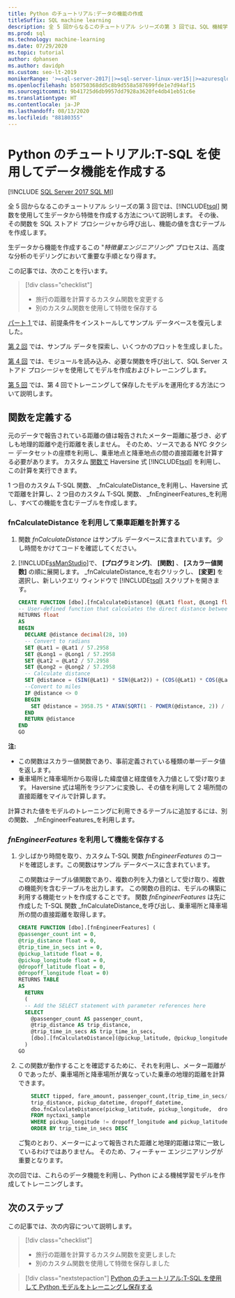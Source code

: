 ```yaml
---
title: Python のチュートリアル:データの機能の作成
titleSuffix: SQL machine learning
description: 全 5 回からなるこのチュートリアル シリーズの第 3 回では、SQL 機械学習による Python 機械学習モデルで使用するためのストアド プロシージャに計算を追加します。
ms.prod: sql
ms.technology: machine-learning
ms.date: 07/29/2020
ms.topic: tutorial
author: dphansen
ms.author: davidph
ms.custom: seo-lt-2019
monikerRange: '>=sql-server-2017||>=sql-server-linux-ver15||>=azuresqldb-mi-current||=sqlallproducts-allversions'
ms.openlocfilehash: b50750368dd5c8b9d558a587699fde1e7d94af15
ms.sourcegitcommit: 9b41725d6db9957dd7928a3620fe4db41eb51c6e
ms.translationtype: HT
ms.contentlocale: ja-JP
ms.lasthandoff: 08/13/2020
ms.locfileid: "88180355"
---
```

# <a name="python-tutorial-create-data-features-using-t-sql"></a>Python のチュートリアル:T-SQL を使用してデータ機能を作成する
[!INCLUDE [SQL Server 2017 SQL MI](../../includes/applies-to-version/sqlserver2017-asdbmi.md)]

全 5 回からなるこのチュートリアル シリーズの第 3 回では、[!INCLUDE[tsql](../../includes/tsql-md.md)] 関数を使用して生データから特徴を作成する方法について説明します。 その後、その関数を SQL ストアド プロシージャから呼び出し、機能の値を含むテーブルを作成します。

生データから機能を作成するこの "*特徴量エンジニアリング*" プロセスは、高度な分析のモデリングにおいて重要な手順となり得ます。

この記事では、次のことを行います。

> [!div class="checklist"]
> + 旅行の距離を計算するカスタム関数を変更する
> + 別のカスタム関数を使用して特徴を保存する

[パート 1 ](python-taxi-classification-introduction.md)では、前提条件をインストールしてサンプル データベースを復元しました。

[第 2 回](python-taxi-classification-explore-data.md) では、サンプル データを探索し、いくつかのプロットを生成しました。

[第 4 回](python-taxi-classification-train-model.md) では、モジュールを読み込み、必要な関数を呼び出して、SQL Server ストアド プロシージャを使用してモデルを作成およびトレーニングします。

[第 5 回](python-taxi-classification-deploy-model.md) では、第 4 回でトレーニングして保存したモデルを運用化する方法について説明します。

## <a name="define-the-function"></a>関数を定義する

元のデータで報告されている距離の値は報告されたメーター距離に基づき、必ずしも地理的距離や走行距離を表しません。 そのため、ソースである NYC タクシー データセットの座標を利用し、乗車地点と降車地点の間の直接距離を計算する必要があります。 カスタム [関数で](https://en.wikipedia.org/wiki/Haversine_formula) Haversine 式 [!INCLUDE[tsql](../../includes/tsql-md.md)] を利用し、この計算を実行できます。

1 つ目のカスタム T-SQL 関数、 _fnCalculateDistance_を利用し、Haversine 式で距離を計算し、2 つ目のカスタム T-SQL 関数、 _fnEngineerFeatures_を利用し、すべての機能を含むテーブルを作成します。

### <a name="calculate-trip-distance-using-fncalculatedistance"></a>fnCalculateDistance を利用して乗車距離を計算する

1. 関数 _fnCalculateDistance_ はサンプル データベースに含まれています。 少し時間をかけてコードを確認してください。
  
2. [!INCLUDE[ssManStudio](../../includes/ssmanstudio-md.md)]で、 **[プログラミング]**、 **[関数]** 、 **[スカラー値関数]** の順に展開します。
   _fnCalculateDistance_を右クリックし、 **[変更]** を選択し、新しいクエリ ウィンドウで [!INCLUDE[tsql](../../includes/tsql-md.md)] スクリプトを開きます。
  
   ```sql
   CREATE FUNCTION [dbo].[fnCalculateDistance] (@Lat1 float, @Long1 float, @Lat2 float, @Long2 float)
   -- User-defined function that calculates the direct distance between two geographical coordinates
   RETURNS float
   AS
   BEGIN
     DECLARE @distance decimal(28, 10)
     -- Convert to radians
     SET @Lat1 = @Lat1 / 57.2958
     SET @Long1 = @Long1 / 57.2958
     SET @Lat2 = @Lat2 / 57.2958
     SET @Long2 = @Long2 / 57.2958
     -- Calculate distance
     SET @distance = (SIN(@Lat1) * SIN(@Lat2)) + (COS(@Lat1) * COS(@Lat2) * COS(@Long2 - @Long1))
     --Convert to miles
     IF @distance <> 0
     BEGIN
       SET @distance = 3958.75 * ATAN(SQRT(1 - POWER(@distance, 2)) / @distance);
     END
     RETURN @distance
   END
   GO
   ```

**注:**

+ この関数はスカラー値関数であり、事前定義されている種類の単一データ値を返します。
+ 乗車場所と降車場所から取得した緯度値と経度値を入力値として受け取ります。 Haversine 式は場所をラジアンに変換し、その値を利用して 2 場所間の直接距離をマイルで計算します。

計算された値をモデルのトレーニングに利用できるテーブルに追加するには、別の関数、 _fnEngineerFeatures_を利用します。

### <a name="save-the-features-using-_fnengineerfeatures_"></a>_fnEngineerFeatures_ を利用して機能を保存する

1. 少しばかり時間を取り、カスタム T-SQL 関数 _fnEngineerFeatures_ のコードを確認します。この関数はサンプル データベースに含まれています。
  
   この関数はテーブル値関数であり、複数の列を入力値として受け取り、複数の機能列を含むテーブルを出力します。  この関数の目的は、モデルの構築に利用する機能セットを作成することです。 関数 _fnEngineerFeatures_ は先に作成した T-SQL 関数 _fnCalculateDistance_を呼び出し、乗車場所と降車場所の間の直接距離を取得します。
  
   ```sql
   CREATE FUNCTION [dbo].[fnEngineerFeatures] (
   @passenger_count int = 0,
   @trip_distance float = 0,
   @trip_time_in_secs int = 0,
   @pickup_latitude float = 0,
   @pickup_longitude float = 0,
   @dropoff_latitude float = 0,
   @dropoff_longitude float = 0)
   RETURNS TABLE
   AS
     RETURN
     (
     -- Add the SELECT statement with parameter references here
     SELECT
       @passenger_count AS passenger_count,
       @trip_distance AS trip_distance,
       @trip_time_in_secs AS trip_time_in_secs,
       [dbo].[fnCalculateDistance](@pickup_latitude, @pickup_longitude, @dropoff_latitude, @dropoff_longitude) AS direct_distance
     )
   GO
   ```
  
2. この関数が動作することを確認するために、それを利用し、メーター距離が 0 であったが、乗車場所と降車場所が異なっていた乗車の地理的距離を計算できます。
  
   ```sql
       SELECT tipped, fare_amount, passenger_count,(trip_time_in_secs/60) as TripMinutes,
       trip_distance, pickup_datetime, dropoff_datetime,
       dbo.fnCalculateDistance(pickup_latitude, pickup_longitude,  dropoff_latitude, dropoff_longitude) AS direct_distance
       FROM nyctaxi_sample
       WHERE pickup_longitude != dropoff_longitude and pickup_latitude != dropoff_latitude and trip_distance = 0
       ORDER BY trip_time_in_secs DESC
   ```
  
   ご覧のとおり、メーターによって報告された距離と地理的距離は常に一致しているわけではありません。 そのため、フィーチャー エンジニアリングが重要となります。

次の回では、これらのデータ機能を利用し、Python による機械学習モデルを作成してトレーニングします。

## <a name="next-steps"></a>次のステップ

この記事では、次の内容について説明します。

> [!div class="checklist"]
> + 旅行の距離を計算するカスタム関数を変更しました
> + 別のカスタム関数を使用して特徴を保存しました

> [!div class="nextstepaction"]
> [Python のチュートリアル:T-SQL を使用して Python モデルをトレーニングし保存する](python-taxi-classification-train-model.md)